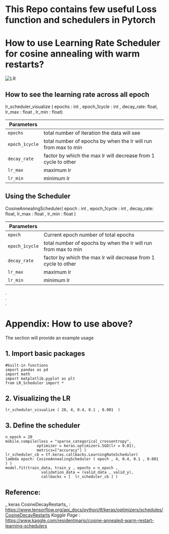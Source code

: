# This Repo contains few useful Loss function and schedulers in Pytorch



# How to use Learning Rate Scheduler for cosine annealing with warm restarts? 

![LR](https://dataiku.gbx.novartis.net/dip/api/projects/wikis/get-uploaded-file/LR.png?projectKey=DS_AI_INNOV_CODES&uploadId=iuuJSfSR9Qj7)

## How to see the learning rate across all epoch
<div class="alert">lr_scheduler_visualize ( epochs : int , epoch_1cycle : int , decay_rate: float, lr_max : float , lr_min : float)</div>

| Parameters         |      |
| ------------ |------------ |
| ``` epochs ```      |  total number of iteration the data will see       |
| ```epoch_1cycle```      | total  number of epochs by when the lr will run from max to min    |  
| ```decay_rate```        |  factor by which the max lr will decrease from 1 cycle to other   | 
| ```lr_max```       | maximum lr    |  
| ```lr_min```       | minimum lr   |


## Using the Scheduler 
<div class="alert">CosineAnnealingScheduler( epoch : int , epoch_1cycle : int , decay_rate: float, lr_max : float , lr_min : float ) </div>

| Parameters         |      |
| ------------ |------------ |
| ``` epoch ```      |  Current epoch number of total epochs       |
| ```epoch_1cycle```      | total  number of epochs by when the lr will run from max to min    |  
| ```decay_rate```        |  factor by which the max lr will decrease from 1 cycle to other   | 
| ```lr_max```       | maximum lr    |  
| ```lr_min```       | minimum lr   |

<marquee direction="right">&lt;&gt;&lt;&nbsp;&hellip;</marquee>
<marquee direction="right">&lt;&gt;&lt;&nbsp;&hellip;</marquee>
<marquee direction="right">&lt;&gt;&lt;&nbsp;&hellip;</marquee>





# Appendix: How to use above? 
The section will provide an example usage

## 1. Import basic packages 
```
#built-in functions
import pandas as pd
import math
import matplotlib.pyplot as plt
from LR_Scheduler import *
```

## 2. Visualizing the LR   
```
lr_scheduler_visualize ( 20, 4, 0.4, 0.1 , 0.001  )
```

## 3. Define the scheduler
```
n_epoch = 20 
mobile.compile(loss = "sparse_categorical_crossentropy", 
              optimizer = keras.optimizers.SGD(lr = 0.01),
              metrics=["accuracy"] )
lr_scheduler_cb = tf.keras.callbacks.LearningRateScheduler(                  lambda epoch: CosineAnnealingScheduler ( epoch , 4, 0.4, 0.1 , 0.001  ) )
model.fit(train_data, train_y , epochs = n_epoch , 
                validation_data = (valid_data , valid_y),
                callbacks = [  lr_scheduler_cb ] )
```

## Reference: 
 _ keras CosineDecayRestarts_ : https://www.tensorflow.org/api_docs/python/tf/keras/optimizers/schedules/CosineDecayRestarts
  _Kaggle Page_ : https://www.kaggle.com/residentmario/cosine-annealed-warm-restart-learning-schedulers
  
  
